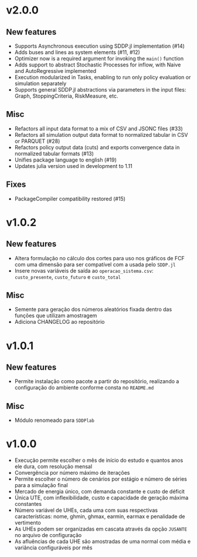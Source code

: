 # v2.0.0

## New features

- Supports Asynchronous execution using SDDP.jl implementation (#14)
- Adds buses and lines as system elements (#11, #12)
- Optimizer now is a required argument for invoking the `main()` function
- Adds support to abstract Stochastic Processes for inflow, with Naive and AutoRegressive implemented
- Execution modularized in Tasks, enabling to run only policy evaluation or simulation separately
- Supports general SDDP.jl abstractions via parameters in the input files: Graph, StoppingCriteria, RiskMeasure, etc.

## Misc

- Refactors all input data format to a mix of CSV and JSONC files (#33)
- Refactors all simulation output data format to normalized tabular in CSV or PARQUET (#28)
- Refactors policy output data (cuts) and exports convergence data in normalized tabular formats (#13)
- Unifies package language to english (#19)
- Updates julia version used in development to 1.11

## Fixes

- PackageCompiler compatibility restored (#15)

# v1.0.2

## New features

- Altera formulação no cálculo dos cortes para uso nos gráficos de FCF com uma dimensão para ser compatível com a usada pelo `SDDP.jl`
- Insere novas variáveis de saída ao `operacao_sistema.csv`: `custo_presente`,   `custo_futuro` e `custo_total`

## Misc

- Semente para geração dos números aleatórios fixada dentro das funções que utilizam amostragem
- Adiciona CHANGELOG ao repositório

# v1.0.1

## New features

- Permite instalação como pacote a partir do repositório, realizando a configuração do ambiente conforme consta no `README.md`

## Misc

- Módulo renomeado para `SDDPlab`

# v1.0.0

- Execução permite escolher o mês de início do estudo e quantos anos ele dura, com resolução mensal
- Convergência por número máximo de iterações
- Permite escolher o número de cenários por estágio e número de séries para a simulação final
- Mercado de energia único, com demanda constante e custo de déficit
- Única UTE, com inflexibilidade, custo e capacidade de geração máxima constantes 
- Número variável de UHEs, cada uma com suas respectivas características: nome, ghmin, ghmax, earmin, earmax e penalidade de vertimento
- As UHEs podem ser organizadas em cascata através da opção `JUSANTE` no arquivo de configuração
- As afluências de cada UHE são amostradas de uma normal com média e variância configuráveis por mês

